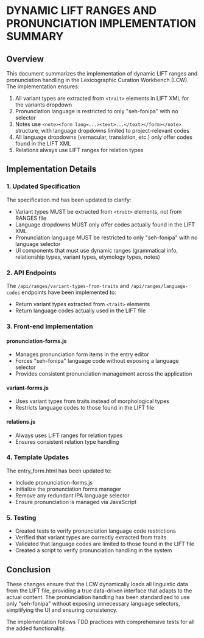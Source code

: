 # DYNAMIC LIFT RANGES AND PRONUNCIATION IMPLEMENTATION SUMMARY

## Overview

This document summarizes the implementation of dynamic LIFT ranges and pronunciation handling in the Lexicographic Curation Workbench (LCW). The implementation ensures:

1. All variant types are extracted from `<trait>` elements in LIFT XML for the variants dropdown
2. Pronunciation language is restricted to only "seh-fonipa" with no selector
3. Notes use `<note><form lang=...><text>...</text></form></note>` structure, with language dropdowns limited to project-relevant codes
4. All language dropdowns (vernacular, translation, etc.) only offer codes found in the LIFT XML
5. Relations always use LIFT ranges for relation types

## Implementation Details

### 1. Updated Specification

The specification.md has been updated to clarify:

- Variant types MUST be extracted from `<trait>` elements, not from RANGES file
- Language dropdowns MUST only offer codes actually found in the LIFT XML
- Pronunciation language MUST be restricted to only "seh-fonipa" with no language selector
- UI components that must use dynamic ranges (grammatical info, relationship types, variant types, etymology types, notes)

### 2. API Endpoints

The `/api/ranges/variant-types-from-traits` and `/api/ranges/language-codes` endpoints have been implemented to:

- Return variant types extracted from `<trait>` elements
- Return language codes actually used in the LIFT file

### 3. Front-end Implementation

#### pronunciation-forms.js

- Manages pronunciation form items in the entry editor
- Forces "seh-fonipa" language code without exposing a language selector
- Provides consistent pronunciation management across the application

#### variant-forms.js

- Uses variant types from traits instead of morphological types
- Restricts language codes to those found in the LIFT file

#### relations.js

- Always uses LIFT ranges for relation types
- Ensures consistent relation type handling

### 4. Template Updates

The entry_form.html has been updated to:

- Include pronunciation-forms.js
- Initialize the pronunciation forms manager
- Remove any redundant IPA language selector
- Ensure pronunciation is managed via JavaScript

### 5. Testing

- Created tests to verify pronunciation language code restrictions
- Verified that variant types are correctly extracted from traits
- Validated that language codes are limited to those found in the LIFT file
- Created a script to verify pronunciation handling in the system

## Conclusion

These changes ensure that the LCW dynamically loads all linguistic data from the LIFT file, providing a true data-driven interface that adapts to the actual content. The pronunciation handling has been standardized to use only "seh-fonipa" without exposing unnecessary language selectors, simplifying the UI and ensuring consistency.

The implementation follows TDD practices with comprehensive tests for all the added functionality.
